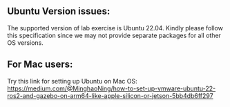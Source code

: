 ## Ubuntu Version issues:
The supported version of lab exercise is Ubuntu 22.04. Kindly please follow this specification since we may not provide separate packages for all other OS versions.
## For Mac users:
Try this link for setting up Ubuntu on Mac OS: https://medium.com/@MinghaoNing/how-to-set-up-vmware-ubuntu-22-ros2-and-gazebo-on-arm64-like-apple-silicon-or-jetson-5bb4db6ff297
